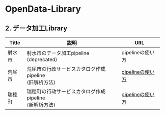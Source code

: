 # OpenData-Library

## 2. データ加工Library
|Title|説明|URL|
|----|----|----|
|射水市|射水市のデータ加工pipeline <br>(deprecated)|pipelineの使い方|
|荒尾市|荒尾市の行政サービスカタログ作成pipeline <br> (旧解析方法)|[pipelineの使い方](https://github.com/dx-junkyard/OpenData-Library/tree/ura/LocalGovData/432041_city_arao)|
|瑞穂町|瑞穂町の行政サービスカタログ作成pipeline <br> (新解析方法)|[pipelineの使い方](https://github.com/dx-junkyard/OpenData-Library/tree/ura/LocalGovData/133035_town_mizuho)|



